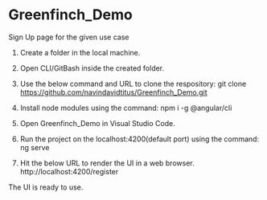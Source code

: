 # Greenfinch_Demo
Sign Up page for the given use case

1. Create a folder in the local machine.

2. Open CLI/GitBash inside the created folder.

3. Use the below command and URL to clone the respository:
git clone https://github.com/navindavidtitus/Greenfinch_Demo.git

4. Install node modules using the command:
npm i -g @angular/cli

5. Open Greenfinch_Demo in Visual Studio Code.

6. Run the project on the localhost:4200(default port) using the command:
ng serve

7. Hit the below URL to render the UI in a web browser.
http://localhost:4200/register

The UI is ready to use.

